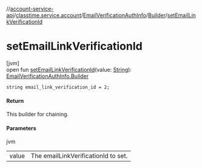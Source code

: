 //[account-service-api](../../../../index.md)/[classtime.service.account](../../index.md)/[EmailVerificationAuthInfo](../index.md)/[Builder](index.md)/[setEmailLinkVerificationId](set-email-link-verification-id.md)

# setEmailLinkVerificationId

[jvm]\
open fun [setEmailLinkVerificationId](set-email-link-verification-id.md)(value: [String](https://docs.oracle.com/javase/8/docs/api/java/lang/String.html)): [EmailVerificationAuthInfo.Builder](index.md)

`string email_link_verification_id = 2;`

#### Return

This builder for chaining.

#### Parameters

jvm

| | |
|---|---|
| value | The emailLinkVerificationId to set. |
